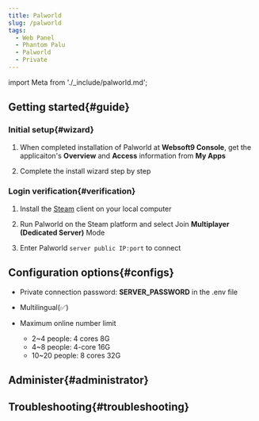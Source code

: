 ```yaml
---
title: Palworld
slug: /palworld
tags:
  - Web Panel
  - Phantom Palu
  - Palworld
  - Private
---
```


import Meta from './_include/palworld.md';

<Meta name="meta" />

## Getting started{#guide}

### Initial setup{#wizard}

1. When completed installation of Palworld at **Websoft9 Console**, get the applicaiton's **Overview** and **Access** information from **My Apps**  

2. Complete the install wizard step by step

### Login verification{#verification}


1. Install the [Steam](https://store.steampowered.com) client on your local computer

2. Run Palworld on the Steam platform and select Join **Multiplayer (Dedicated Server)** Mode

3. Enter Palworld `server public IP:port` to connect

## Configuration options{#configs}

- Private connection password: **SERVER_PASSWORD** in the .env file

- Multilingual(✅)

- Maximum online number limit
    - 2~4 people: 4 cores 8G
    - 4~8 people: 4-core 16G
    - 10~20 people: 8 cores 32G

## Administer{#administrator}

## Troubleshooting{#troubleshooting}

